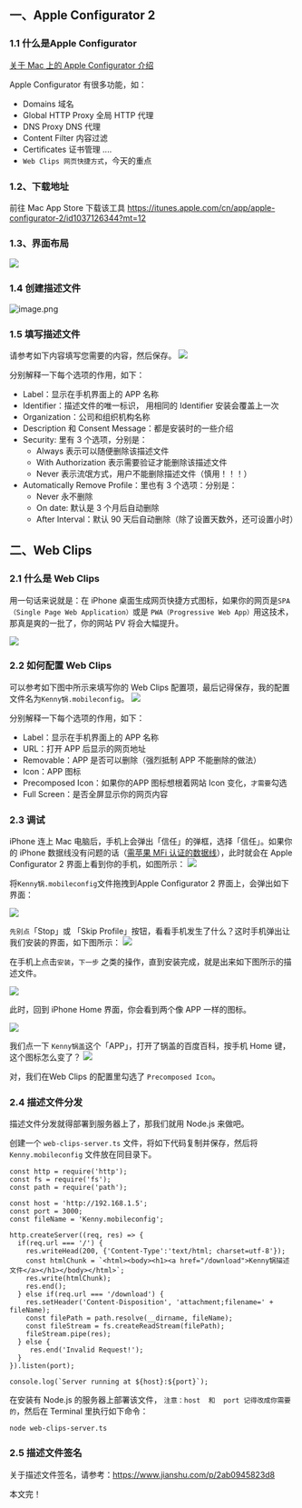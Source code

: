 ## 一、Apple Configurator 2
### 1.1 什么是Apple Configurator

[关于 Mac 上的 Apple Configurator 介绍](https://support.apple.com/zh-cn/guide/apple-configurator-2/cadf1802aed/mac)

Apple Configurator 有很多功能，如：
- Domains 域名
- Global HTTP Proxy 全局 HTTP 代理
- DNS Proxy DNS 代理
- Content Filter 内容过滤
- Certificates 证书管理
....
- `Web Clips 网页快捷方式`，今天的重点
 

### 1.2、下载地址
前往 Mac App Store 下载该工具
https://itunes.apple.com/cn/app/apple-configurator-2/id1037126344?mt=12

### 1.3、界面布局
![](https://upload-images.jianshu.io/upload_images/16119129-5d806a6a7e99a3e2.png?imageMogr2/auto-orient/strip%7CimageView2/2/w/1240)

### 1.4 创建描述文件
![image.png](https://upload-images.jianshu.io/upload_images/16119129-27bfa27670f2c9eb.png?imageMogr2/auto-orient/strip%7CimageView2/2/w/1240)

### 1.5 填写描述文件
请参考如下内容填写您需要的内容，然后保存。
![](https://upload-images.jianshu.io/upload_images/16119129-c31b385dc5a3787e.png?imageMogr2/auto-orient/strip%7CimageView2/2/w/1240)

分别解释一下每个选项的作用，如下：
-  Label：显示在手机界面上的 APP 名称
- Identifier：描述文件的唯一标识， 用相同的 Identifier 安装会覆盖上一次
- Organization：公司和组织机构名称
- Description 和 Consent Message：都是安装时的一些介绍
- Security: 里有 3 个选项，分别是：
  - Always 表示可以随便删除该描述文件
  - With Authorization 表示需要验证才能删除该描述文件
  - Never 表示流氓方式，用户不能删除描述文件（慎用！！！）
- Automatically Remove Profile：里也有 3 个选项：分别是：
  - Never 永不删除
  - On date: 默认是 3 个月后自动删除
  - After Interval：默认 90 天后自动删除（除了设置天数外，还可设置小时）

## 二、Web Clips
### 2.1 什么是 Web Clips

用一句话来说就是：在 iPhone 桌面生成网页快捷方式图标，如果你的网页是`SPA（Single Page Web Application）`或是 `PWA（Progressive Web App）`用这技术，那真是爽的一批了，你的网站 PV 将会大幅提升。

![](https://upload-images.jianshu.io/upload_images/16119129-e2b72d6d9ee14b84.png?imageMogr2/auto-orient/strip%7CimageView2/2/w/1240)

### 2.2 如何配置 Web Clips
可以参考如下图中所示来填写你的 Web Clips 配置项，最后记得保存，我的配置文件名为`Kenny锅.mobileconfig`。
![](https://upload-images.jianshu.io/upload_images/16119129-0fbdd75e9894d0c6.png?imageMogr2/auto-orient/strip%7CimageView2/2/w/1240)

分别解释一下每个选项的作用，如下：
-  Label：显示在手机界面上的 APP 名称
- URL：打开 APP 后显示的网页地址
- Removable：APP 是否可以删除（强烈抵制 APP 不能删除的做法）
- Icon：APP 图标
- Precomposed Icon：如果你的APP 图标想根着网站 Icon 变化，`才需要`勾选
- Full Screen：是否全屏显示你的网页内容

### 2.3 调试
iPhone 连上 Mac 电脑后，手机上会弹出「信任」的弹框，选择「信任」。如果你的 iPhone 数据线没有问题的话（[需苹果 MFi 认证的数据线](https://baike.baidu.com/item/%E8%8B%B9%E6%9E%9CMFi%E8%AE%A4%E8%AF%81/751582?fr=aladdin)），此时就会在 Apple Configurator 2 界面上看到你的手机，如图所示：
![](https://upload-images.jianshu.io/upload_images/16119129-4e33fe6cc81a7ad7.png?imageMogr2/auto-orient/strip%7CimageView2/2/w/1240)

将`Kenny锅.mobileconfig`文件拖拽到Apple Configurator 2 界面上，会弹出如下界面：

![](https://upload-images.jianshu.io/upload_images/16119129-c7b16894c29bb34f.png?imageMogr2/auto-orient/strip%7CimageView2/2/w/1240)

`先别点`「Stop」或 「Skip Profile」按钮，看看手机发生了什么？这时手机弹出让我们安装的界面，如下图所示：
![](https://upload-images.jianshu.io/upload_images/16119129-2289870585cb5a1c.png?imageMogr2/auto-orient/strip%7CimageView2/2/w/1240)

在手机上点击`安装`，`下一步` 之类的操作，直到安装完成，就是出来如下图所示的描述文件。

![](https://upload-images.jianshu.io/upload_images/16119129-fed11208a31f9496.png?imageMogr2/auto-orient/strip%7CimageView2/2/w/1240)

此时，回到 iPhone Home 界面，你会看到两个像 APP 一样的图标。

 ![](https://upload-images.jianshu.io/upload_images/16119129-0634a7d77b9fe14c.png?imageMogr2/auto-orient/strip%7CimageView2/2/w/1240)

我们点一下 `Kenny锅盖`这个「APP」，打开了锅盖的百度百科，按手机 Home 键，这个图标怎么变了？ 
![](https://upload-images.jianshu.io/upload_images/16119129-32c6cbf3d1247392.png?imageMogr2/auto-orient/strip%7CimageView2/2/w/1240)

对，我们在Web Clips 的配置里勾选了 `Precomposed Icon`。

### 2.4 描述文件分发

描述文件分发就得部署到服务器上了，那我们就用 Node.js 来做吧。

创建一个 `web-clips-server.ts` 文件，将如下代码复制并保存，然后将 `Kenny.mobileconfig` 文件放在同目录下。

```
const http = require('http');
const fs = require('fs');
const path = require('path');

const host = 'http://192.168.1.5';
const port = 3000;
const fileName = 'Kenny.mobileconfig';

http.createServer((req, res) => {
  if(req.url === '/') {
    res.writeHead(200, {'Content-Type':'text/html; charset=utf-8'});
    const htmlChunk = `<html><body><h1><a href="/download">Kenny锅描述文件</a></h1></body></html>`;
    res.write(htmlChunk);
    res.end();
  } else if(req.url === '/download') {
    res.setHeader('Content-Disposition', 'attachment;filename=' + fileName);
    const filePath = path.resolve(__dirname, fileName);
    const fileStream = fs.createReadStream(filePath);
    fileStream.pipe(res);
  } else {
     res.end('Invalid Request!');
  }
}).listen(port);

console.log(`Server running at ${host}:${port}`);
```

在安装有 Node.js 的服务器上部署该文件， `注意：host  和  port 记得改成你需要的`，然后在 Terminal 里执行如下命令：

`node web-clips-server.ts`

### 2.5 描述文件签名

关于描述文件签名，请参考：https://www.jianshu.com/p/2ab0945823d8

本文完！

